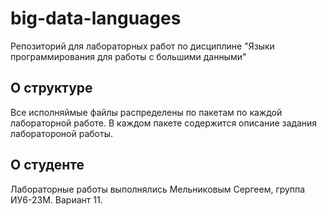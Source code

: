 # big-data-languages

Репозиторий для лабораторных работ по дисциплине "Языки программирования для работы с большими данными"

## О структуре

Все исполняймые файлы распределены по пакетам по каждой лабораторной работе. В каждом пакете содержится описание
задания лаборатороной работы.

## О студенте

Лабораторные работы выполнялись Мельниковым Сергеем, группа ИУ6-23М. Вариант 11.
